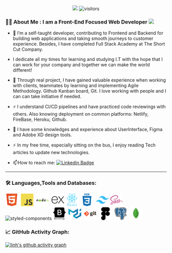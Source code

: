 <!--   my-icons -->
<div align="center">
    <a href="https://github.com/linh-nguyenkhanh"><img src="https://img.shields.io/badge/status-updating-brightgreen.svg"></a>
<img src="https://visitor-badge.laobi.icu/badge?page_id=linh-nguyenkhanh.linh-nguyenkhanh" alt="visitors"/>   
</div>

### :woman_technologist: About Me : I am a Front-End Focused Web Developer <img src="https://media.giphy.com/media/VKyHXHb7EsFuY98BJD/giphy.gif" width="30">  
  
- :telescope: I’m a self-taught developer, contributing to Frontend and Backend for building web applications and taking smooth journeys to customer experience. Besides, I have completed Full Stack Academy at The Short Cut Company. 
- I dedicate all my times for learning and studying I.T with the hope that I can work for your company and together we can make the world different!

- :seedling: Through real project, I have gained valuable experience when working with clients, teammates by learning and implementing Agile Methodology. Github Kanban board, Git. I love working with people and I can can take initiative if needed.

- :zap: I understand CI/CD pipelines and have practiced code reviewings with others. Also knowing deployment on common platforms: Netlify, FireBase, Heroku, Github.

- :seedling: I have some knowledges and experience about UserInterface, Figma and Adobe XD design tools.

- :zap: In my free time, especially sitting on the bus, I enjoy reading Tech articles to update new technologies.

- :mailbox:How to reach me: [![Linkedin Badge](https://img.shields.io/badge/-LinhNguyenKhanh-blue?style=flat&logo=Linkedin&logoColor=white)](https://www.linkedin.com/in/linhh-nguyen22/)
---

### :hammer_and_wrench: Languages,Tools and Databases:
<div>
  <img src="https://github.com/devicons/devicon/blob/master/icons/html5/html5-original.svg" title="HTML5" alt="HTML" width="40" height="40"/>&nbsp;
  <img src="https://github.com/devicons/devicon/blob/master/icons/javascript/javascript-original.svg" title="JavaScript" alt="JavaScript" width="40" height="40"/>&nbsp;
  <img src="https://github.com/devicons/devicon/blob/master/icons/nodejs/nodejs-original-wordmark.svg" title="NodeJS" alt="NodeJS" width="40" height="40"/>&nbsp;
   <img alt="styled-components" src="https://github.com/devicons/devicon/blob/master/icons/express/express-original.svg" width="40" alt="style-component"/>
  <img src="https://github.com/devicons/devicon/blob/master/icons/react/react-original-wordmark.svg" title="React" alt="React" width="40" height="40"/>&nbsp;
  <img src="https://github.com/devicons/devicon/blob/master/icons/css3/css3-plain-wordmark.svg"  title="CSS3" alt="CSS" width="40" height="40"/>&nbsp;
  <img src="https://github.com/devicons/devicon/blob/master/icons/tailwindcss/tailwindcss-plain.svg" title="Tailwindcss" **alt="Tailwindcss" width="40" height="40"/>
 <img src="https://github.com/devicons/devicon/blob/master/icons/sass/sass-original.svg" title="sass" alt="sass" width="40" height="40">&nbsp;
 <img alt="styled-components" src="https://raw.githubusercontent.com/styled-components/brand/master/styled-components.png" width="40" alt="style-component"/>
  <img src="https://github.com/devicons/devicon/blob/master/icons/bootstrap/bootstrap-plain-wordmark.svg" title="bootstrap" alt="bootstrap " width="40" height="40"/>&nbsp;
  <img src="https://github.com/devicons/devicon/blob/master/icons/materialui/materialui-original.svg" title="Material UI" alt="Material UI" width="40" height="40"/>&nbsp;
<img src="https://github.com/devicons/devicon/blob/master/icons/git/git-original-wordmark.svg" title="Git" **alt="Git" width="40" height="40"/>&nbsp;
<img src="https://github.com/devicons/devicon/blob/master/icons/figma/figma-plain.svg" title="figma" **alt="figma" width="40" height="40"/>&nbsp;
<img src="https://github.com/devicons/devicon/blob/master/icons/postgresql/postgresql-original.svg" title="psql" alt="psql" width="40" height="40">&nbsp;
<img src="https://github.com/devicons/devicon/blob/master/icons/mongodb/mongodb-original.svg" title="mongodb" alt="mongodb" width="40" height="40">&nbsp;

  
### 📈 GitHub Activity Graph:

[![linh's github activity graph](https://github-readme-activity-graph.cyclic.app/graph?username=linh-nguyenkhanh&bg_color=ffcfe9&color=9e4c98&line=9e4c98&point=403d3d&area=true&hide_border=true)](https://github.com/linh-nguyenkhanh/github-readme-activity-graph)

</div>
